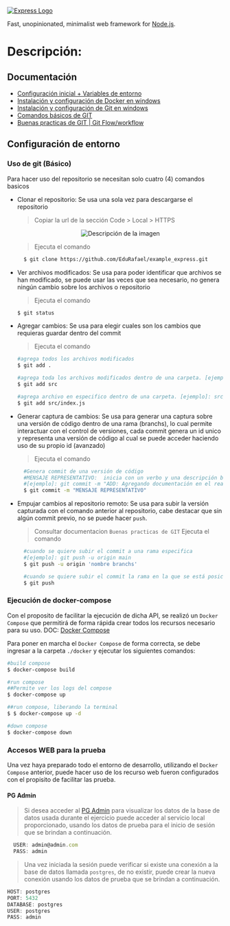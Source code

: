 [![Express Logo](https://i.cloudup.com/zfY6lL7eFa-3000x3000.png)](http://expressjs.com/)

  Fast, unopinionated, minimalist web framework for [Node.js](http://nodejs.org).


# Descripción:

## Documentación
  - [Configuración inicial + Variables de entorno](https://www.victorvr.com/tutorial/variables-de-entorno-con-nodejs)
  - [Instalación y configuración de Docker en windows](https://docs.docker.com/desktop/install/windows-install/)
  - [Instalación y configuración de Git en windows](https://www.atlassian.com/git/tutorials/install-git#windows)
  - [Comandos básicos de GIT](https://www.youtube.com/watch?v=iT4UOkyI09k)
  - [Buenas practicas de GIT | Git Flow/workflow](https://www.youtube.com/watch?v=eo-Fg40SgMk)

## Configuración de entorno

### Uso de git (Básico)
Para hacer uso del repositorio se necesitan solo cuatro (4) comandos basicos

- Clonar el repositorio: Se usa una sola vez para descargarse el repositorio
  > Copiar la url de la sección Code > Local > HTTPS
  <p align="center">
    <image src="./assets/Gitclone.png" alt="Descripción de la imagen">
  </p>

  > Ejecuta el comando
  ```bash
    $ git clone https://github.com/EduRafael/example_express.git
  ```

- Ver archivos modificados: Se usa para poder identificar que archivos se han modificado, se puede usar las veces 
  que sea necesario, no genera ningún cambio sobre los archivos o repositorio
  > Ejecuta el comando
  ```bash
  $ git status 
  ```

- Agregar cambios: Se usa para elegir cuales son los cambios que requieras guardar dentro del commit
  > Ejecuta el comando
  ```bash
  #agrega todos los archivos modificados
  $ git add .

  #agrega toda los archivos modificados dentro de una carpeta. [ejemplo]: src/index.js src/controllers/index.js src/service/index.js
  $ git add src

  #agrega archivo en especifico dentro de una carpeta. [ejemplo]: src/index.js
  $ git add src/index.js  
  ```

- Generar captura de cambios: Se usa para generar una captura sobre una versión de código dentro de una rama (branchs), 
lo cual permite interactuar con el control de versiones, cada commit genera un id unico y representa una versión de código 
al cual se puede acceder haciendo uso de su propio id (avanzado)
  > Ejecuta el comando
  ```bash
    #Genera commit de una versión de código
    #MENSAJE REPRESENTATIVO:  inicia con un verbo y una descripción breve iniciando con un verbo en infinitivo
    #[ejemplo]: git commit -m "ADD: Agregando documentación en el readme.md"
    $ git commit -m "MENSAJE REPRESENTATIVO"
  ```

- Empujar cambios al repositorio remoto: Se usa para subir la versión capturada con el comando anterior al repositorio,
cabe destacar que sin algún commit previo, no se puede hacer `push`.
  >Consultar documentacion `Buenas practicas de GIT`
  > Ejecuta el comando
  ```bash
    #cuando se quiere subir el commit a una rama especifica
    #[ejemplo]: git push -u origin main
    $ git push -u origin 'nombre branchs'

    #cuando se quiere subir el commit la rama en la que se está posicionado 
    $ git push
  ```




### Ejecución de docker-compose
Con el proposito de facilitar la ejecución de dicha API, se realizó un `Docker Compose` que permitirá de forma rápida crear todos los recursos necesario para su uso. DOC: [Docker Compose](https://levelup.gitconnected.com/creating-and-filling-a-postgres-db-with-docker-compose-e1607f6f882f)

Para poner en marcha el `Docker Compose` de forma correcta, se debe ingresar a la carpeta `./docker` y ejecutar los siguientes comandos:

  ```bash
  #build compose
  $ docker-compose build

  #run compose
  ##Permite ver los logs del compose
  $ docker-compose up 

  ##run compose, liberando la terminal
  $ $ docker-compose up -d

  #down compose
  $ docker-compose down
  ```

### Accesos WEB para la prueba

Una vez haya preparado todo el entorno de desarrollo, utilizando el `Docker Compose` anterior, puede hacer uso de los recurso web fueron configurados con el propisito de facilitar las prueba.

#### PG Admin

> Si desea acceder al [PG Admin](http://localhost:8081/login?next=%2F) para visualizar los datos de la base de datos usada durante el ejercicio puede acceder al servicio local proporcionado, usando los datos de prueba para el inicio de sesión que se brindan a continuación.

  ```js
    USER: admin@admin.com
    PASS: admin
  ```

> Una vez iniciada la sesión puede verificar si existe una conexión a la base de datos llamada `postgres`, de no existir, puede crear la nueva conexión usando los datos de prueba que se brindan a continuación.

  ```js
  HOST: postgres
  PORT: 5432
  DATABASE: postgres
  USER: postgres
  PASS: admin
  ```
